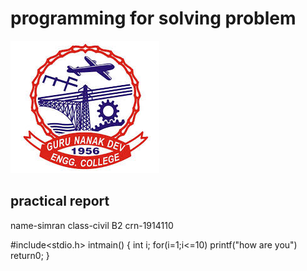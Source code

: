# programming for solving problem
![logo](https://github.com/1914110/practical-pps/blob/master/index.jpeg)
## practical report
name-simran
class-civil B2
crn-1914110

#include<stdio.h>
intmain()
{
  int i;
  for(i=1;i<=10)
  printf("how are you")
  return0;
}
